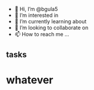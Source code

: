 - 👋 Hi, I’m @bgula5
- 👀 I’m interested in 
- 🌱 I’m currently learning about
- 💞️ I’m looking to collaborate on 
- 📫 How to reach me ...

<!---

--->
## tasks
# whatever 

